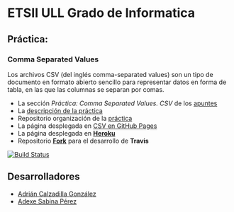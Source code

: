 # ETSII ULL Grado de Informatica

## Práctica:

### Comma Separated Values

Los archivos CSV (del inglés comma-separated values) son un tipo de documento en formato abierto sencillo para representar datos en forma de tabla, en las que las columnas se separan por comas.

* La sección *Práctica: Comma Separated Values. CSV* de los [apuntes](http://crguezl.github.io/pl-html/node11.html)
* La [descripción de la práctica](https://casianorodriguezleon.gitbooks.io/pl1516/content/practicas/csv.html)
* Repositorio organización de la [práctica]()  
* La página desplegada en [CSV en GitHub Pages]()
* La página desplegada en [**Heroku**]()
* Repositorio [**Fork**](https://github.com/AdCalzadilla/localstorage-jquery-underscore-express-sass-heroku-adrian_adexe) para el desarrollo de **Travis**

[![Build Status](https://travis-ci.org/AdCalzadilla/localstorage-jquery-underscore-express-sass-heroku-adrian_adexe.svg?branch=master)](https://travis-ci.org/AdCalzadilla/localstorage-jquery-underscore-express-sass-heroku-adrian_adexe)

## Desarrolladores

* [Adrián Calzadilla González](adcalzadilla.github.io)
* [Adexe Sabina Pérez](alu0100769609.github.io)
